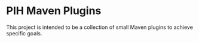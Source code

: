 # PIH Maven Plugins

This project is intended to be a collection of small Maven plugins to achieve specific goals.
